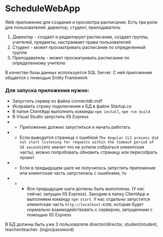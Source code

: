 # ScheduleWebApp

Web приложение для создания и просмотра расписания.
Есть три роли для пользователей: директор, студент, преподаватель
1. Директор - создает и редактирует расписание, создает группы, учителей, предметы, настраивает права пользователей
2. Студент - может просматривать расписание по определенной группе
3. Преподаватель - может просматривать расписание по определенному учителю

В качестве базы данных используется SQL Server. С ней приложение общается с помощью Entity Framework  

### Для запуска приложения нужно:
- Запустить сервер из файла connectdb.mdf
- Исправить строку подключения к БД в файле Startup.cs
- В папке ClientApp выполнить команды `npm install`, `npm run build`
- В Visual Studio запустить IIS Express
- - Приложение должно запуститься и начать работать
- - Если выводится страница с ошибкой `The Angular CLI process did not start listening for requests within the timeout period of 50 seconds`(это значит что не успела собраться клиентская часть), можно попробовать обновить страницу или пересобрать проект
- - Если в предыдущем шаге не получилось запустить приложение или клиентская часть запустилась с ошибками, то 
- - - Все предыдущие шаги должны быть выполнены. (У нас сейчас запущен IIS Express). Заходим в папку ClientApp и выполняем команду `npm start`. У нас отдельно запустится клиентская часть `http://localhost:4200`, которая будет нормально взаимодействовать с сервером, запущенным с помощью IIS Express 

В БД должны быть уже 3 пользователя director/director, student/student, teacher/teacher. (login/password)

